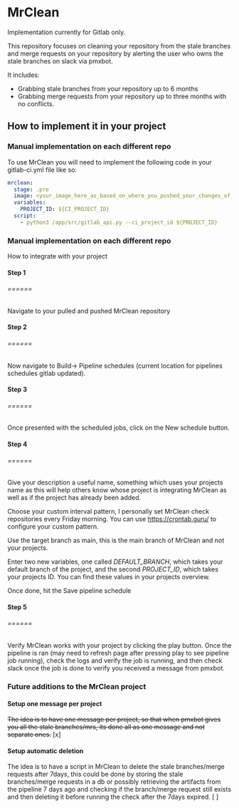 # MrClean

Implementation currently for Gitlab only.

This repository focuses on cleaning your repository from the stale branches and merge requests on your repository by 
alerting the user who owns the stale branches on slack via pmxbot.

It includes: 

- Grabbing stale branches from your repository up to 6 months
- Grabbing merge requests from your repository up to three months with no conflicts.


## How to implement it in your project

### Manual implementation on each different repo

To use MrClean you will need to implement the following code in your gitlab-ci.yml file like so:

``` yml
mrclean:
  stage: .pre
  image: <your_image_here_as_based_on_where_you_pushed_your_changes_of_mrclean>
  variables:
    PROJECT_ID: ${CI_PROJECT_ID}
  script:
    - python3 /app/src/gitlab_api.py --ci_project_id ${PROJECT_ID}
```

### Manual implementation on each different repo

How to integrate with your project

#### Step 1
###### ======

Navigate to your pulled and pushed MrClean repository

#### Step 2
###### ======

Now navigate to Build→ Pipeline schedules (current location for pipelines schedules gitlab updated).

#### Step 3
###### ======

Once presented with the scheduled jobs, click on the New schedule button.

#### Step 4
###### ======

Give your description a useful name, something which uses your projects name as this will help others know whose project is integrating MrClean as well as if the project has already been added.

Choose your custom interval pattern, I personally set MrClean check repositories every Friday morning. You can use https://crontab.guru/ to configure your custom pattern.

Use the target branch as main, this is the main branch of MrClean and not your projects.

Enter two new variables, one called *DEFAULT_BRANCH*, which takes your default branch of the project, and the second *PROJECT_ID*, which takes your projects ID. You can find these values in your projects overview.

Once done, hit the Save pipeline schedule

#### Step 5
###### ======

Verify MrClean works with your project by clicking the play button. Once the pipeline is ran (may need to refresh page after pressing play to see pipeline job running), check the logs and verify the job is running, and then check slack once the job is done to verify you received a message from pmxbot.


### Future additions to the MrClean project
#### Setup one message per project

~~The idea is to have one message per project, so that when pmxbot gives you all the stale branches/mrs, its done all as one message and not separate ones.~~ [x]

#### Setup automatic deletion

The idea is to have a script in MrClean to delete the stale branches/merge requests after 7days, this could be done by storing the stale branches/merge requests in a db or possibly retrieving the artifacts from the pipeline 7 days ago and checking if the branch/merge request still exists and then deleting it before running the check after the 7days expired. [ ]